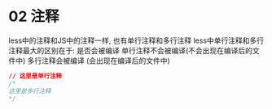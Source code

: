 # 02 注释

less中的注释和JS中的注释一样, 也有单行注释和多行注释
less中单行注释和多行注释最大的区别在于: 是否会被编译
单行注释不会被编译(不会出现在编译后的文件中)
多行注释会被编译  (会出现在编译后的文件中)

```css
// 这里是单行注释
/*
这里是多行注释
*/
```


